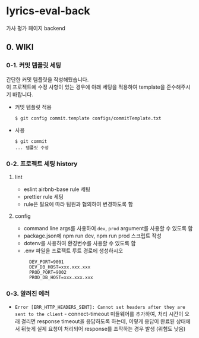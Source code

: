 # lyrics-eval-back

가사 평가 페이지 backend

## 0. WIKI

### 0-1. 커밋 템플릿 세팅

간단한 커밋 템플릿을 작성해뒀습니다.<br>
이 프로젝트에 수정 사항이 있는 경우에 아래 세팅을 적용하여 template을 준수해주시기 바랍니다.

- 커밋 템플릿 적용

  ```
  $ git config commit.template configs/commitTemplate.txt
  ```

- 사용

  ```
  $ git commit
  ... 템플릿 수정
  ```

### 0-2. 프로젝트 세팅 history

1. lint

   - eslint airbnb-base rule 세팅
   - prettier rule 세팅
   - rule은 필요에 따라 팀원과 협의하여 변경하도록 함

2. config

   - command line args를 사용하여 `dev`, `prod` argument를 사용할 수 있도록 함
   - package.json에 npm run dev, npm run prod 스크립트 작성
   - dotenv를 사용하여 환경변수를 사용할 수 있도록 함
   - .env 파일을 프로젝트 루트 경로에 생성하시오
     ```
       DEV_PORT=9001
       DEV_DB_HOST=xxx.xxx.xxx
       PROD_PORT=9002
       PROD_DB_HOST=xxx.xxx.xxx
     ```

### 0-3. 알려진 에러

- `Error [ERR_HTTP_HEADERS_SENT]: Cannot set headers after they are sent to the client` - connect-timeout 미들웨어를 추가하여, 처리 시간이 오래 걸리면 response timeout을 응답하도록 하는데, 이렇게 응답이 완료된 상태에서 뒤늦게 실제 요청이 처리되어 response를 조작하는 경우 발생 (위험도 낮음)
